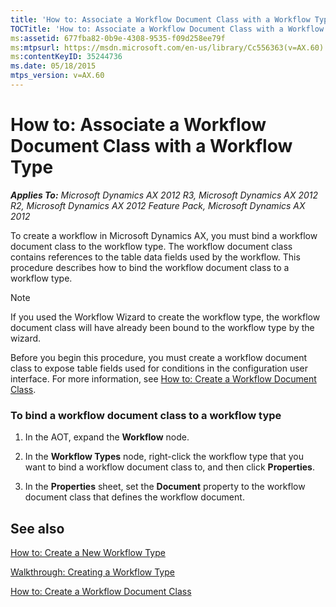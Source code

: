 ```yaml
---
title: 'How to: Associate a Workflow Document Class with a Workflow Type'
TOCTitle: 'How to: Associate a Workflow Document Class with a Workflow Type'
ms:assetid: 677fba82-0b9e-4308-9535-f09d258ee79f
ms:mtpsurl: https://msdn.microsoft.com/en-us/library/Cc556363(v=AX.60)
ms:contentKeyID: 35244736
ms.date: 05/18/2015
mtps_version: v=AX.60
---
```


# How to: Associate a Workflow Document Class with a Workflow Type 


_**Applies To:** Microsoft Dynamics AX 2012 R3, Microsoft Dynamics AX 2012 R2, Microsoft Dynamics AX 2012 Feature Pack, Microsoft Dynamics AX 2012_

To create a workflow in Microsoft Dynamics AX, you must bind a workflow document class to the workflow type. The workflow document class contains references to the table data fields used by the workflow. This procedure describes how to bind the workflow document class to a workflow type.


> [!NOTE]
> <P>If you used the Workflow Wizard to create the workflow type, the workflow document class will have already been bound to the workflow type by the wizard.</P>



Before you begin this procedure, you must create a workflow document class to expose table fields used for conditions in the configuration user interface. For more information, see [How to: Create a Workflow Document Class](how-to-create-a-workflow-document-class.md).

### To bind a workflow document class to a workflow type

1.  In the AOT, expand the **Workflow** node.

2.  In the **Workflow Types** node, right-click the workflow type that you want to bind a workflow document class to, and then click **Properties**.

3.  In the **Properties** sheet, set the **Document** property to the workflow document class that defines the workflow document.

## See also

[How to: Create a New Workflow Type](how-to-create-a-new-workflow-type.md)

[Walkthrough: Creating a Workflow Type](walkthrough-creating-a-workflow-type.md)

[How to: Create a Workflow Document Class](how-to-create-a-workflow-document-class.md)
